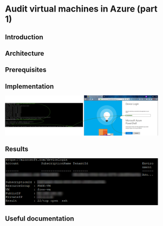 # Audit virtual machines in Azure (part 1)

## Introduction

## Architecture

## Prerequisites

## Implementation
![](/images/docker/first_run.png)

## Results
![](/images/docker/run_results.png)

## Useful documentation
